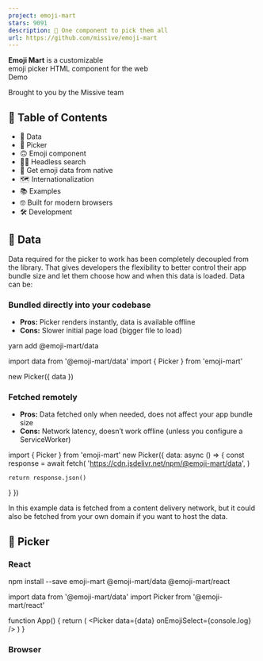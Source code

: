 ```yaml
---
project: emoji-mart
stars: 9091
description: 🏪 One component to pick them all
url: https://github.com/missive/emoji-mart
---
```


  
**Emoji Mart** is a customizable  
emoji picker HTML component for the web  
Demo  
  
  
  
  
Brought to you by the Missive team

📖 Table of Contents
--------------------

-   💾 Data
-   🏪 Picker
-   🙃 Emoji component
-   🕵️‍♀️ Headless search
-   🔬 Get emoji data from native
-   🗺 Internationalization
-   📚 Examples
-   🤓 Built for modern browsers
-   🛠 Development

💾 Data
-------

Data required for the picker to work has been completely decoupled from the library. That gives developers the flexibility to better control their app bundle size and let them choose how and when this data is loaded. Data can be:

### Bundled directly into your codebase

-   **Pros:** Picker renders instantly, data is available offline
-   **Cons:** Slower initial page load (bigger file to load)

yarn add @emoji-mart/data

import data from '@emoji-mart/data'
import { Picker } from 'emoji-mart'

new Picker({ data })

### Fetched remotely

-   **Pros:** Data fetched only when needed, does not affect your app bundle size
-   **Cons:** Network latency, doesn’t work offline (unless you configure a ServiceWorker)

import { Picker } from 'emoji-mart'
new Picker({
  data: async () \=> {
    const response \= await fetch(
      'https://cdn.jsdelivr.net/npm/@emoji-mart/data',
    )

    return response.json()
  }
})

In this example data is fetched from a content delivery network, but it could also be fetched from your own domain if you want to host the data.

🏪 Picker
---------

### React

npm install --save emoji-mart @emoji-mart/data @emoji-mart/react

import data from '@emoji-mart/data'
import Picker from '@emoji-mart/react'

function App() {
  return (
    <Picker data\={data} onEmojiSelect\={console.log} />
  )
}

### Browser

<script src\="https://cdn.jsdelivr.net/npm/emoji-mart@latest/dist/browser.js"\></script\>
<script\>
  const pickerOptions \= { onEmojiSelect: console.log }
  const picker \= new EmojiMart.Picker(pickerOptions)

  document.body.appendChild(picker)
</script\>

### Options / Props

Option

Default

Choices

Description

**data**

`{}`

Data to use for the picker

**i18n**

`{}`

Localization data to use for the picker

**categories**

`[]`

`frequent`, `people`, `nature`, `foods`, `activity`, `places`, `objects`, `symbols`, `flags`

Categories to show in the picker. Order is respected.

**custom**

`[]`

Custom emojis

**onEmojiSelect**

`null`

Callback when an emoji is selected

**onClickOutside**

`null`

Callback when a click outside of the picker happens

**onAddCustomEmoji**

`null`

Callback when the _Add custom emoji_ button is clicked. The button will only be displayed if this callback is provided. It is displayed when search returns no results.

**autoFocus**

`false`

Whether the picker should automatically focus on the search input

**categoryIcons**

`{}`

Custom category icons

**dynamicWidth**

`false`

Whether the picker should calculate `perLine` dynamically based on the width of `<em-emoji-picker>`. When enabled, `perLine` is ignored

**emojiButtonColors**

`[]`

i.e. `#f00`, `pink`, `rgba(155,223,88,.7)`

An array of color that affects the hover background color

**emojiButtonRadius**

`100%`

i.e. `6px`, `1em`, `100%`

The radius of the emoji buttons

**emojiButtonSize**

`36`

The size of the emoji buttons

**emojiSize**

`24`

The size of the emojis (inside the buttons)

**emojiVersion**

`14`

`1`, `2`, `3`, `4`, `5`, `11`, `12`, `12.1`, `13`, `13.1`, `14`

The version of the emoji data to use. Latest version supported in `@emoji-mart/data` is currently 14

**exceptEmojis**

`[]`

List of emoji IDs that will be excluded from the picker

**icons**

`auto`

`auto`, `outline`, `solid`

The type of icons to use for the picker. `outline` with light theme and `solid` with dark theme.

**locale**

`en`

`en`, `ar`, `be`, `cs`, `de`, `es`, `fa`, `fi`, `fr`, `hi`, `it`, `ja`, `ko`, `nl`, `pl`, `pt`, `ru`, `sa`, `tr`, `uk`, `vi`, `zh`

The locale to use for the picker

**maxFrequentRows**

`4`

The maximum number of frequent rows to show. `0` will disable frequent category

**navPosition**

`top`

`top`, `bottom`, `none`

The position of the navigation bar

**noCountryFlags**

`false`

Whether to show country flags or not. If not provided, tbhis is handled automatically (Windows doesn’t support country flags)

**noResultsEmoji**

`cry`

The id of the emoji to use for the no results emoji

**perLine**

`9`

The number of emojis to show per line

**previewEmoji**

`point_up`

The id of the emoji to use for the preview when not hovering any emoji. `point_up` when preview position is bottom and `point_down` when preview position is top.

**previewPosition**

`bottom`

`top`, `bottom`, `none`

The position of the preview

**searchPosition**

`sticky`

`sticky`, `static`, `none`

The position of the search input

**set**

`native`

`native`, `apple`, `facebook`, `google`, `twitter`

The set of emojis to use for the picker. `native` being the most performant, others rely on spritesheets.

**skin**

`1`

`1`, `2`, `3`, `4`, `5`, `6`

The emojis skin tone

**skinTonePosition**

`preview`

`preview`, `search`, `none`

The position of the skin tone selector

**theme**

`auto`

`auto`, `light`, `dark`

The color theme of the picker

**getSpritesheetURL**

`null`

A function that returns the URL of the spritesheet to use for the picker. It should be compatible with the data provided.

### Custom emojis

You can use custom emojis by providing an array of categories and their emojis. Emojis also support multiple skin tones and can be GIFs or SVGs.

import data from '@emoji-mart/data'
import Picker from '@emoji-mart/react'

const custom \= \[
  {
    id: 'github',
    name: 'GitHub',
    emojis: \[
      {
        id: 'octocat',
        name: 'Octocat',
        keywords: \['github'\],
        skins: \[{ src: './octocat.png' }\],
      },
      {
        id: 'shipit',
        name: 'Squirrel',
        keywords: \['github'\],
        skins: \[
          { src: './shipit-1.png' }, { src: './shipit-2.png' }, { src: './shipit-3.png' },
          { src: './shipit-4.png' }, { src: './shipit-5.png' }, { src: './shipit-6.png' },
        \],
      },
    \],
  },
  {
    id: 'gifs',
    name: 'GIFs',
    emojis: \[
      {
        id: 'party\_parrot',
        name: 'Party Parrot',
        keywords: \['dance', 'dancing'\],
        skins: \[{ src: './party\_parrot.gif' }\],
      },
    \],
  },
\]

function App() {
  return (
    <Picker data\={data} custom\={custom} />
  )
}

### Custom category icons

You can use custom category icons by providing an object with the category name as key and the icon as value. Currently supported formats are `svg` string and `src`. See example.

const customCategoryIcons \= {
  categoryIcons: {
    activity: {
      svg: '<svg xmlns="http://www.w3.org/2000/svg" viewBox="0 0 640 512"><path d="M57.89 397.2c-6.262-8.616-16.02-13.19-25.92-13.19c-23.33 0-31.98 20.68-31.98 32.03c0 6.522 1.987 13.1 6.115 18.78l46.52 64C58.89 507.4 68.64 512 78.55 512c23.29 0 31.97-20.66 31.97-32.03c0-6.522-1.988-13.1-6.115-18.78L57.89 397.2zM496.1 352c-44.13 0-79.72 35.75-79.72 80s35.59 80 79.72 80s79.91-35.75 79.91-80S540.2 352 496.1 352zM640 99.38c0-13.61-4.133-27.34-12.72-39.2l-23.63-32.5c-13.44-18.5-33.77-27.68-54.12-27.68c-13.89 0-27.79 4.281-39.51 12.8L307.8 159.7C262.2 192.8 220.4 230.9 183.4 273.4c-24.22 27.88-59.18 63.99-103.5 99.63l56.34 77.52c53.79-35.39 99.15-55.3 127.1-67.27c51.88-22 101.3-49.87 146.9-82.1l202.3-146.7C630.5 140.4 640 120 640 99.38z"/></svg>',
    },
    people: {
      src: './people.png',
    },
  },
}

🙃 Emoji component
------------------

The emoji web component usage is the same no matter what library you use.

First, you need to make sure data has been initialized. You need to call this only once per page load. Note that if you call `init` like this, you don’t necessarily need to include data in your Picker props. It doesn’t hurt either, it will noop.

import data from '@emoji-mart/data'
import { init } from 'emoji-mart'

init({ data })

Then you can use the emoji component in your HTML / JSX.

<em-emoji id\="+1" size\="2em"\></em-emoji\>
<em-emoji id\="+1" skin\="2"\></em-emoji\>
<em-emoji shortcodes\=":+1::skin-tone-1:"\></em-emoji\>
<em-emoji shortcodes\=":+1::skin-tone-2:"\></em-emoji\>

### Attributes / Props

Attribute

Example

Description

**id**

`+1`

An emoji ID

**shortcodes**

`:+1::skin-tone-2:`

An emoji shortcode

**native**

`👍`

A native emoji

**size**

`2em`

The inline element size

**fallback**

`:shrug:`

A string to be rendered in case the emoji can’t be found

**set**

`native`

The emoji set: `native`, `apple`, `facebook`, `google`, `twitter`

**skin**

`1`

The emoji skin tone: `1`, `2`, `3`, `4`, `5`, `6`

🕵️‍♀️ Headless search
----------------------

You can search without the Picker. Just like the emoji component, `data` needs to be initialized first in order to use the search index.

import data from '@emoji-mart/data'
import { init, SearchIndex } from 'emoji-mart'

init({ data })

async function search(value) {
  const emojis \= await SearchIndex.search(value)
  const results \= emojis.map((emoji) \=> {
    return emoji.skins\[0\].native
  })

  console.log(results)
}

search('christmas') // => \['🎄', '🇨🇽', '🧑‍🎄', '🔔', '🤶', '🎁', '☃️', '❄️', '🎅', '⛄'\]

🔬 Get emoji data from native
-----------------------------

You can get emoji data from a native emoji. This is useful if you want to get the emoji ID from a native emoji. Just like the emoji component, `data` needs to be initialized first in order to retrieve the emoji data.

import data from '@emoji-mart/data'
import { init, getEmojiDataFromNative } from 'emoji-mart'

init({ data })

getEmojiDataFromNative('🤞🏿').then(console.log)
/\* {
  aliases: \['hand\_with\_index\_and\_middle\_fingers\_crossed'\],
  id: 'crossed\_fingers',
  keywords: \['hand', 'with', 'index', 'and', 'middle', 'good', 'lucky'\],
  name: 'Crossed Fingers',
  native: '🤞🏿',
  shortcodes: ':crossed\_fingers::skin-tone-6:',
  skin: 6,
  unified: '1f91e-1f3ff',
} \*/

🗺 Internationalization
-----------------------

EmojiMart UI supports multiple languages, feel free to open a PR if yours is missing.

import i18n from '@emoji-mart/data/i18n/fr.json'
i18n.search\_no\_results\_1 \= 'Aucun emoji'

new Picker({ i18n })

Given the small file size, English is built-in and doesn’t need to be provided.

📚 Examples
-----------

-   Categories
-   Custom emoji font
-   Custom styles
-   Emoji component
-   Headless search
-   Slack colors

🤓 Built for modern browsers
----------------------------

EmojiMart relies on these APIs, you may need to include polyfills if you need to support older browsers:

-   Shadow DOM (MDN)
-   Custom elements (MDN)
-   IntersectionObserver (MDN)
-   Async/Await (MDN)

🛠 Development
--------------

yarn install
yarn dev
